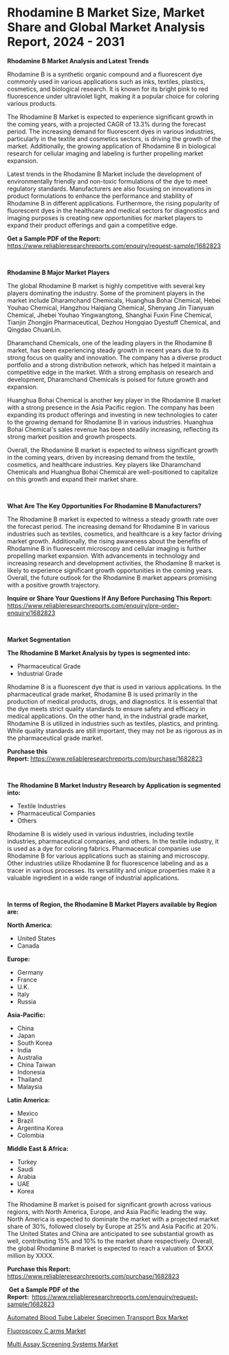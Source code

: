 <p><h1>Rhodamine B Market Size, Market Share and Global Market Analysis Report, 2024 - 2031</h1></p><p><strong>Rhodamine B Market Analysis and Latest Trends</strong></p>
<p><p>Rhodamine B is a synthetic organic compound and a fluorescent dye commonly used in various applications such as inks, textiles, plastics, cosmetics, and biological research. It is known for its bright pink to red fluorescence under ultraviolet light, making it a popular choice for coloring various products.</p><p>The Rhodamine B Market is expected to experience significant growth in the coming years, with a projected CAGR of 13.3% during the forecast period. The increasing demand for fluorescent dyes in various industries, particularly in the textile and cosmetics sectors, is driving the growth of the market. Additionally, the growing application of Rhodamine B in biological research for cellular imaging and labeling is further propelling market expansion.</p><p>Latest trends in the Rhodamine B Market include the development of environmentally friendly and non-toxic formulations of the dye to meet regulatory standards. Manufacturers are also focusing on innovations in product formulations to enhance the performance and stability of Rhodamine B in different applications. Furthermore, the rising popularity of fluorescent dyes in the healthcare and medical sectors for diagnostics and imaging purposes is creating new opportunities for market players to expand their product offerings and gain a competitive edge.</p></p>
<p><strong>Get a Sample PDF of the Report:&nbsp;</strong> <a href="https://www.reliableresearchreports.com/enquiry/request-sample/1682823">https://www.reliableresearchreports.com/enquiry/request-sample/1682823</a></p>
<p>&nbsp;</p>
<p><strong>Rhodamine B Major Market Players</strong></p>
<p><p>The global Rhodamine B market is highly competitive with several key players dominating the industry. Some of the prominent players in the market include Dharamchand Chemicals, Huanghua Bohai Chemical, Hebei Youhao Chemical, Hangzhou Haiqiang Chemical, Shenyang Jin Tianyuan Chemical, Jhebei Youhao Yingwangtong, Shanghai Fuxin Fine Chemical, Tianjin Zhongjin Pharmaceutical, Dezhou Hongqiao Dyestuff Chemical, and Qingdao ChuanLin.</p><p>Dharamchand Chemicals, one of the leading players in the Rhodamine B market, has been experiencing steady growth in recent years due to its strong focus on quality and innovation. The company has a diverse product portfolio and a strong distribution network, which has helped it maintain a competitive edge in the market. With a strong emphasis on research and development, Dharamchand Chemicals is poised for future growth and expansion.</p><p>Huanghua Bohai Chemical is another key player in the Rhodamine B market with a strong presence in the Asia Pacific region. The company has been expanding its product offerings and investing in new technologies to cater to the growing demand for Rhodamine B in various industries. Huanghua Bohai Chemical's sales revenue has been steadily increasing, reflecting its strong market position and growth prospects.</p><p>Overall, the Rhodamine B market is expected to witness significant growth in the coming years, driven by increasing demand from the textile, cosmetics, and healthcare industries. Key players like Dharamchand Chemicals and Huanghua Bohai Chemical are well-positioned to capitalize on this growth and expand their market share.</p></p>
<p>&nbsp;</p>
<p><strong>What Are The Key Opportunities For Rhodamine B Manufacturers?</strong></p>
<p><p>The Rhodamine B market is expected to witness a steady growth rate over the forecast period. The increasing demand for Rhodamine B in various industries such as textiles, cosmetics, and healthcare is a key factor driving market growth. Additionally, the rising awareness about the benefits of Rhodamine B in fluorescent microscopy and cellular imaging is further propelling market expansion. With advancements in technology and increasing research and development activities, the Rhodamine B market is likely to experience significant growth opportunities in the coming years. Overall, the future outlook for the Rhodamine B market appears promising with a positive growth trajectory.</p></p>
<p><strong>Inquire or Share Your Questions If Any Before Purchasing This Report:</strong> <a href="https://www.reliableresearchreports.com/enquiry/pre-order-enquiry/1682823">https://www.reliableresearchreports.com/enquiry/pre-order-enquiry/1682823</a></p>
<p>&nbsp;</p>
<p><strong>Market Segmentation</strong></p>
<p><strong>The Rhodamine B Market Analysis by types is segmented into:</strong></p>
<p><ul><li>Pharmaceutical Grade</li><li>Industrial Grade</li></ul></p>
<p><p>Rhodamine B is a fluorescent dye that is used in various applications. In the pharmaceutical grade market, Rhodamine B is used primarily in the production of medical products, drugs, and diagnostics. It is essential that the dye meets strict quality standards to ensure safety and efficacy in medical applications. On the other hand, in the industrial grade market, Rhodamine B is utilized in industries such as textiles, plastics, and printing. While quality standards are still important, they may not be as rigorous as in the pharmaceutical grade market.</p></p>
<p><strong>Purchase this Report:&nbsp;</strong><a href="https://www.reliableresearchreports.com/purchase/1682823">https://www.reliableresearchreports.com/purchase/1682823</a></p>
<p>&nbsp;</p>
<p><strong>The Rhodamine B Market Industry Research by Application is segmented into:</strong></p>
<p><ul><li>Textile Industries</li><li>Pharmaceutical Companies</li><li>Others</li></ul></p>
<p><p>Rhodamine B is widely used in various industries, including textile industries, pharmaceutical companies, and others. In the textile industry, it is used as a dye for coloring fabrics. Pharmaceutical companies use Rhodamine B for various applications such as staining and microscopy. Other industries utilize Rhodamine B for fluorescence labeling and as a tracer in various processes. Its versatility and unique properties make it a valuable ingredient in a wide range of industrial applications.</p></p>
<p>&nbsp;</p>
<p><strong>In terms of Region, the Rhodamine B Market Players available by Region are:</strong></p>
<p>
    <p> <strong> North America: </strong>
        <ul>
            <li>United States</li>
            <li>Canada</li>
        </ul>
        </p> 
    <p> <strong> Europe: </strong>
        <ul>
            <li>Germany</li>
            <li>France</li>
            <li>U.K.</li>
            <li>Italy</li>
            <li>Russia</li>
        </ul>
        </p> 
    <p> <strong> Asia-Pacific: </strong>
        <ul>
            <li>China</li>
            <li>Japan</li>
            <li>South Korea</li>
            <li>India</li>
            <li>Australia</li>
            <li>China Taiwan</li>
            <li>Indonesia</li>
            <li>Thailand</li>
            <li>Malaysia</li>
        </ul>
        </p> 
    <p> <strong> Latin America: </strong>
        <ul>
            <li>Mexico</li>
            <li>Brazil</li>
            <li>Argentina Korea</li>
            <li>Colombia</li>
        </ul>
        </p> 
    <p> <strong> Middle East & Africa: </strong>
        <ul>
            <li>Turkey</li>
            <li>Saudi</li>
            <li>Arabia</li>
            <li>UAE</li>
            <li>Korea</li>
        </ul>
    </p>
    </p>
<p><p>The Rhodamine B market is poised for significant growth across various regions, with North America, Europe, and Asia Pacific leading the way. North America is expected to dominate the market with a projected market share of 30%, followed closely by Europe at 25% and Asia Pacific at 20%. The United States and China are anticipated to see substantial growth as well, contributing 15% and 10% to the market share respectively. Overall, the global Rhodamine B market is expected to reach a valuation of $XXX million by XXXX.</p></p>
<p><strong>Purchase this Report: </strong><a href="https://www.reliableresearchreports.com/purchase/1682823">https://www.reliableresearchreports.com/purchase/1682823</a></p>
<p>&nbsp;<strong>Get a Sample PDF of the Report:&nbsp;&nbsp;</strong><a href="https://www.reliableresearchreports.com/enquiry/request-sample/1682823">https://www.reliableresearchreports.com/enquiry/request-sample/1682823</a></p>
<p><strong></strong></p>
<p><p><a href="https://view.publitas.com/reportprime-1/automated-blood-tube-labeler-specimen-transport-box-market-a-comprehensive-report-of-its-market-share-growth-trends-2023-2030/">Automated Blood Tube Labeler Specimen Transport Box Market</a></p><p><a href="https://view.publitas.com/reportprime-1/fluoroscopy-c-arms-market-offer-valuable-insights-into-market-size-market-share-market-trends-and-projections-spanning-from-2023-to-2030/">Fluoroscopy C arms Market</a></p><p><a href="https://view.publitas.com/reportprime-1/multi-assay-screening-systems-market-size-and-examines-its-market-scope-with-a-primary-focus-on-growth-opportunities-and-forecasted-trends-spanning-from-2023-to-2030/">Multi Assay Screening Systems Market</a></p></p>